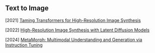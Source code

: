 ## Text to Image

[2021] [Taming Transformers for High-Resolution Image Synthesis](https://arxiv.org/abs/2012.09841)

[2022] [High-Resolution Image Synthesis with Latent Diffusion Models](https://arxiv.org/abs/2112.10752)

[2024] [MetaMorph: Multimodal Understanding and Generation via Instruction Tuning](https://arxiv.org/abs/2412.14164)
